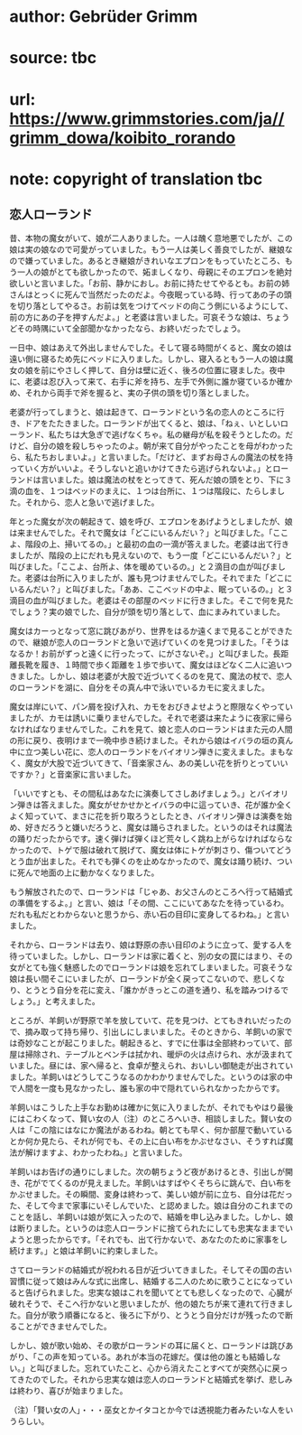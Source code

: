 # author: Gebrüder Grimm
# source: tbc
# url: https://www.grimmstories.com/ja//grimm_dowa/koibito_rorando
# note: copyright of translation tbc

## 恋人ローランド 

昔、本物の魔女がいて、娘が二人ありました。一人は醜く意地悪でしたが、この娘は実の娘なので可愛がっていました。もう一人は美しく善良でしたが、継娘なので嫌っていました。あるとき継娘がきれいなエプロンをもっていたところ、もう一人の娘がとても欲しかったので、妬ましくなり、母親にそのエプロンを絶対欲しいと言いました。「お前、静かにおし。お前に持たせてやるとも。お前の姉さんはとっくに死んで当然だったのだよ。今夜眠っている時、行ってあの子の頭を切り落としてやるさ。お前は気をつけてベッドの向こう側にいるようにして、前の方にあの子を押すんだよ。」と老婆は言いました。可哀そうな娘は、ちょうどその時隅にいて全部聞かなかったなら、お終いだったでしょう。

一日中、娘はあえて外出しませんでした。そして寝る時間がくると、魔女の娘は遠い側に寝るため先にベッドに入りました。しかし、寝入るともう一人の娘は魔女の娘を前にやさしく押して、自分は壁に近く、後ろの位置に寝ました。夜中に、老婆は忍び入って来て、右手に斧を持ち、左手で外側に誰か寝ているか確かめ、それから両手で斧を握ると、実の子供の頭を切り落としました。

老婆が行ってしまうと、娘は起きて、ローランドという名の恋人のところに行き、ドアをたたきました。ローランドが出てくると、娘は、「ねぇ、いとしいローランド、私たちは大急ぎで逃げなくちゃ。私の継母が私を殺そうとしたの。だけど、自分の娘を殺しちゃったのよ。朝が来て自分がやったことを母がわかったら、私たちおしまいよ。」と言いました。「だけど、まずお母さんの魔法の杖を持っていく方がいいよ。そうしないと追いかけてきたら逃げられないよ。」とローランドは言いました。娘は魔法の杖をとってきて、死んだ娘の頭をとり、下に３滴の血を、１つはベッドのまえに、１つは台所に、１つは階段に、たらしました。それから、恋人と急いで逃げました。

年とった魔女が次の朝起きて、娘を呼び、エプロンをあげようとしましたが、娘は来ませんでした。それで魔女は「どこにいるんだい？」と叫びました。「ここよ、階段の上、掃いてるの。」と最初の血の一滴が答えました。老婆は出て行きましたが、階段の上にだれも見えないので、もう一度「どこにいるんだい？」と叫びました。「ここよ、台所よ、体を暖めているの。」と２滴目の血が叫びました。老婆は台所に入りましたが、誰も見つけませんでした。それでまた「どこにいるんだい？」と叫びました。「ああ、ここベッドの中よ、眠っているの。」と３滴目の血が叫びました。老婆はその部屋のベッドに行きました。そこで何を見たでしょう？実の娘でした、自分が頭を切り落として、血にまみれていました。

魔女はカーっとなって窓に跳びあがり、世界をはるか遠くまで見ることができたので、継娘が恋人のローランドと急いで逃げていくのを見つけました。「そうはなるか！お前がずっと遠くに行ったって、にがさないぞ。」と叫びました。長距離長靴を履き、１時間で歩く距離を１歩で歩いて、魔女はほどなく二人に追いつきました。しかし、娘は老婆が大股で近づいてくるのを見て、魔法の杖で、恋人のローランドを湖に、自分をその真ん中で泳いでいるカモに変えました。

魔女は岸にいて、パン屑を投げ入れ、カモをおびきよせようと際限なくやっていましたが、カモは誘いに乗りませんでした。それで老婆は来たように夜家に帰らなければなりませんでした。これを見て、娘と恋人のローランドはまた元の人間の形に戻り、夜明けまで一晩中歩き続けました。それから娘はイバラの垣の真ん中に立つ美しい花に、恋人のローランドをバイオリン弾きに変えました。まもなく、魔女が大股で近づいてきて、「音楽家さん、あの美しい花を折りとっていいですか？」と音楽家に言いました。

「いいですとも、その間私はあなたに演奏してさしあげましょう。」とバイオリン弾きは答えました。魔女がせかせかとイバラの中に這っていき、花が誰か全くよく知っていて、まさに花を折り取ろうとしたとき、バイオリン弾きは演奏を始め、好きだろうと嫌いだろうと、魔女は踊らされました。というのはそれは魔法の踊りだったからです。速く弾けば弾くほど荒々しく跳ね上がらなければならなかったので、トゲで服は破れて脱げて、魔女は体にトゲが刺さり、傷ついてどうとう血が出ました。それでも弾くのを止めなかったので、魔女は踊り続け、ついに死んで地面の上に動かなくなりました。

もう解放されたので、ローランドは「じゃあ、お父さんのところへ行って結婚式の準備をするよ。」と言い、娘は「その間、ここにいてあなたを待っているわ。だれも私だとわからないと思うから、赤い石の目印に変身してるわね。」と言いました。

それから、ローランドは去り、娘は野原の赤い目印のように立って、愛する人を待っていました。しかし、ローランドは家に着くと、別の女の罠にはまり、その女がとても強く魅惑したのでローランドは娘を忘れてしまいました。可哀そうな娘は長い間そこにいましたが、ローランドが全く戻ってこないので、悲しくなり、とうとう自分を花に変え、「誰かがきっとこの道を通り、私を踏みつけるでしょう。」と考えました。

ところが、羊飼いが野原で羊を放していて、花を見つけ、とてもきれいだったので、摘み取って持ち帰り、引出しにしまいました。そのときから、羊飼いの家では奇妙なことが起こりました。朝起きると、すでに仕事は全部終わっていて、部屋は掃除され、テーブルとベンチは拭かれ、暖炉の火は点けられ、水が汲まれていました。昼には、家へ帰ると、食卓が整えられ、おいしい御馳走が出されていました。羊飼いはどうしてこうなるのかわかりませんでした。というのは家の中で人間を一度も見なかったし、誰も家の中で隠れていられなかったからです。

羊飼いはこうした上手なお勤めは確かに気に入りましたが、それでもやはり最後にはこわくなって、賢い女の人（注）のところへいき、相談しました。賢い女の人は「この陰にはなにか魔法があるわね。朝とても早く、何か部屋で動いているとか何か見たら、それが何でも、その上に白い布をかぶせなさい、そうすれば魔法が解けますよ、わかったわね。」と言いました。

羊飼いはお告げの通りにしました。次の朝ちょうど夜があけるとき、引出しが開き、花がでてくるのが見えました。羊飼いはすばやくそちらに跳んで、白い布をかぶせました。その瞬間、変身は終わって、美しい娘が前に立ち、自分は花だった、そして今まで家事にいそしんでいた、と認めました。娘は自分のこれまでのことを話し、羊飼いは娘が気に入ったので、結婚を申し込みました。しかし、娘は断りました。というのは恋人ローランドに捨てられたにしても忠実なままでいようと思ったからです。「それでも、出て行かないで、あなたのために家事をし続けます。」と娘は羊飼いに約束しました。

さてローランドの結婚式が祝われる日が近づいてきました。そしてその国の古い習慣に従って娘はみんな式に出席し、結婚する二人のために歌うことになっていると告げられました。忠実な娘はこれを聞いてとても悲しくなったので、心臓が破れそうで、そこへ行かないと思いましたが、他の娘たちが来て連れて行きました。自分が歌う順番になると、後ろに下がり、とうとう自分だけが残ったので断ることができませんでした。

しかし、娘が歌い始め、その歌がローランドの耳に届くと、ローランドは跳びあがり、「この声を知っている。あれが本当の花嫁だ。僕は他の誰とも結婚しない。」と叫びました。忘れていたこと、心から消えたことすべてが突然心に戻ってきたのでした。それから忠実な娘は恋人のローランドと結婚式を挙げ、悲しみは終わり、喜びが始まりました。

（注）「賢い女の人」・・・巫女とかイタコとか今では透視能力者みたいな人をいうらしい。
